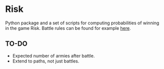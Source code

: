 # Risk
Python package and a set of scripts for computing probabilities of winning in the game Risk. Battle rules can be found
for example [here](http://www.ultraboardgames.com/risk/game-rules.php).

## TO-DO
- Expected number of armies after battle.
- Extend to paths, not just battles.